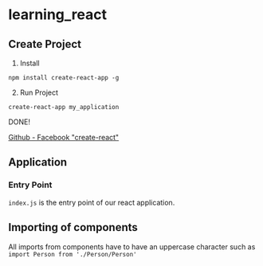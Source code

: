 # learning_react

## Create Project

1. Install

`npm install create-react-app -g`

2. Run Project

`create-react-app my_application`

DONE!

[Github - Facebook "create-react"](https://github.com/facebook/create-react-app)

## Application

### Entry Point

`index.js` is the entry point of our react application.

## Importing of components

All imports from components have to have an uppercase character such as `import Person from './Person/Person'`
